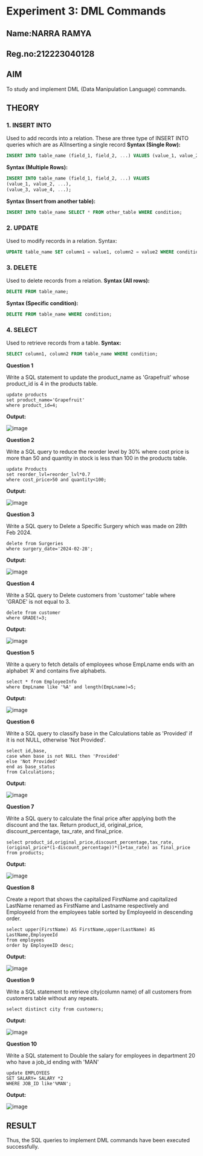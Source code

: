 # Experiment 3: DML Commands
## Name:NARRA RAMYA
## Reg.no:212223040128
## AIM
To study and implement DML (Data Manipulation Language) commands.

## THEORY

### 1. INSERT INTO
Used to add records into a relation.
These are three type of INSERT INTO queries which are as
A)Inserting a single record
**Syntax (Single Row):**
```sql
INSERT INTO table_name (field_1, field_2, ...) VALUES (value_1, value_2, ...);
```
**Syntax (Multiple Rows):**
```sql
INSERT INTO table_name (field_1, field_2, ...) VALUES
(value_1, value_2, ...),
(value_3, value_4, ...);
```
**Syntax (Insert from another table):**
```sql
INSERT INTO table_name SELECT * FROM other_table WHERE condition;
```
### 2. UPDATE
Used to modify records in a relation.
Syntax:
```sql
UPDATE table_name SET column1 = value1, column2 = value2 WHERE condition;
```
### 3. DELETE
Used to delete records from a relation.
**Syntax (All rows):**
```sql
DELETE FROM table_name;
```
**Syntax (Specific condition):**
```sql
DELETE FROM table_name WHERE condition;
```
### 4. SELECT
Used to retrieve records from a table.
**Syntax:**
```sql
SELECT column1, column2 FROM table_name WHERE condition;
```
**Question 1**

Write a SQL statement to update the product_name as 'Grapefruit' whose product_id is 4 in the products table.
```
update products
set product_name='Grapefruit'
where product_id=4;
```
**Output:**

![image](https://github.com/user-attachments/assets/f7cb35b7-e15c-4d6d-be26-695316a2752f)

**Question 2**

Write a SQL query to reduce the reorder level by 30% where cost price is more than 50 and quantity in stock is less than 100 in the products table.
```
update Products
set reorder_lvl=reorder_lvl*0.7
where cost_price>50 and quantity<100;
```
**Output:**

![image](https://github.com/user-attachments/assets/be6557eb-cca2-408a-ba08-390d6e796285)

**Question 3**

Write a SQL query to Delete a Specific Surgery which was made on 28th Feb 2024.
```
delete from Surgeries 
where surgery_date='2024-02-28';
```
**Output:**

![image](https://github.com/user-attachments/assets/10904988-223a-42e7-94ca-3b48b01b9c31)

**Question 4**

Write a SQL query to Delete customers from 'customer' table where 'GRADE' is not equal to 3.
```
delete from customer
where GRADE!=3;
```
**Output:**

![image](https://github.com/user-attachments/assets/79285c8a-2978-407d-82ba-b3c2cdb69272)

**Question 5**

Write a query to fetch details of employees whose EmpLname ends with an alphabet ‘A’ and contains five alphabets.
```
select * from EmployeeInfo 
where EmpLname like '%A' and length(EmpLname)=5;
```
**Output:**

![image](https://github.com/user-attachments/assets/821d1823-0fea-438e-9709-d82220eea49a)

**Question 6**

Write a SQL query to classify base in the Calculations table as 'Provided' if it is not NULL, otherwise 'Not Provided'.
```
select id,base,
case when base is not NULL then 'Provided'
else 'Not Provided'
end as base_status
from Calculations;
```
**Output:**

![image](https://github.com/user-attachments/assets/01350e6d-b955-4d9f-8d27-c40f32b3423e)

**Question 7**

Write a SQL query to calculate the final price after applying both the discount and the tax. Return product_id, original_price, discount_percentage, tax_rate, and final_price.
```
select product_id,original_price,discount_percentage,tax_rate,(original_price*(1-discount_percentage))*(1+tax_rate) as final_price
from products;
```
**Output:**

![image](https://github.com/user-attachments/assets/1fb06574-24fd-4972-b6e2-79a5a2065676)

**Question 8**

Create a report that shows the capitalized FirstName and capitalized LastName renamed as FirstName and Lastname respectively and EmployeeId from the employees table sorted by EmployeeId in descending order.
```
select upper(FirstName) AS FirstName,upper(LastName) AS LastName,EmployeeId
from employees
order by EmployeeID desc;
```
**Output:**

![image](https://github.com/user-attachments/assets/fdff8b34-9326-409f-9a0f-184c53772e6c)

**Question 9**

Write a SQL statement to retrieve city(column name) of all customers from customers table without any repeats.
```
select distinct city from customers;
```
**Output:**

![image](https://github.com/user-attachments/assets/38dc88ff-bf42-4f73-a8ca-5a1b75ae5a23)

**Question 10**

Write a SQL statement to Double the salary for employees in department 20 who have a job_id ending with 'MAN'
```
update EMPLOYEES
SET SALARY= SALARY *2
WHERE JOB_ID like'%MAN';
```
**Output:**

![image](https://github.com/user-attachments/assets/30c35d8d-ef7b-4012-8554-9d1fe551bc5b)

## RESULT
Thus, the SQL queries to implement DML commands have been executed successfully.

